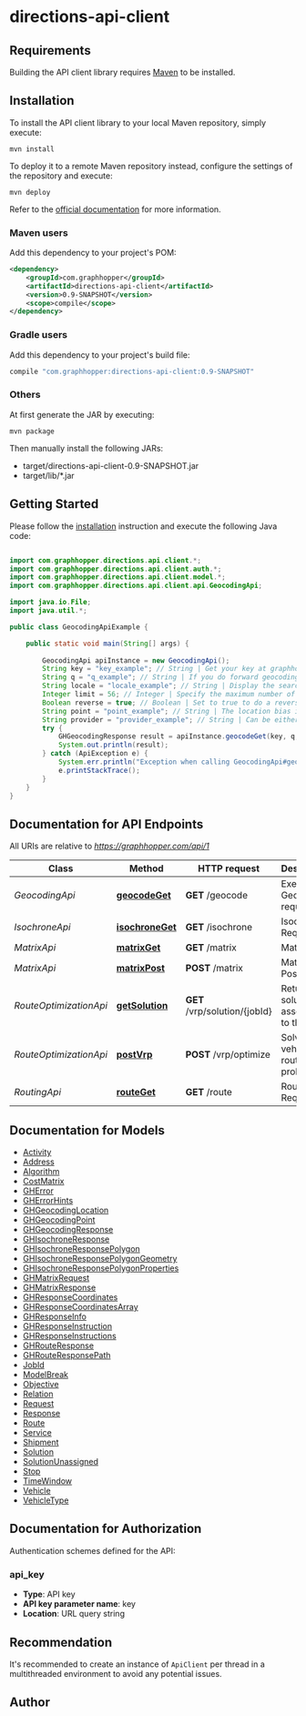 # directions-api-client

## Requirements

Building the API client library requires [Maven](https://maven.apache.org/) to be installed.

## Installation

To install the API client library to your local Maven repository, simply execute:

```shell
mvn install
```

To deploy it to a remote Maven repository instead, configure the settings of the repository and execute:

```shell
mvn deploy
```

Refer to the [official documentation](https://maven.apache.org/plugins/maven-deploy-plugin/usage.html) for more information.

### Maven users

Add this dependency to your project's POM:

```xml
<dependency>
    <groupId>com.graphhopper</groupId>
    <artifactId>directions-api-client</artifactId>
    <version>0.9-SNAPSHOT</version>
    <scope>compile</scope>
</dependency>
```

### Gradle users

Add this dependency to your project's build file:

```groovy
compile "com.graphhopper:directions-api-client:0.9-SNAPSHOT"
```

### Others

At first generate the JAR by executing:

    mvn package

Then manually install the following JARs:

* target/directions-api-client-0.9-SNAPSHOT.jar
* target/lib/*.jar

## Getting Started

Please follow the [installation](#installation) instruction and execute the following Java code:

```java

import com.graphhopper.directions.api.client.*;
import com.graphhopper.directions.api.client.auth.*;
import com.graphhopper.directions.api.client.model.*;
import com.graphhopper.directions.api.client.api.GeocodingApi;

import java.io.File;
import java.util.*;

public class GeocodingApiExample {

    public static void main(String[] args) {
        
        GeocodingApi apiInstance = new GeocodingApi();
        String key = "key_example"; // String | Get your key at graphhopper.com
        String q = "q_example"; // String | If you do forward geocoding, then this would be a textual description of the adress you are looking for. If you do reverse geocoding this would be in lat,lon.
        String locale = "locale_example"; // String | Display the search results for the specified locale. Currently French (fr), English (en), German (de) and Italian (it) are supported. If the locale wasn't found the default (en) is used.
        Integer limit = 56; // Integer | Specify the maximum number of returned results
        Boolean reverse = true; // Boolean | Set to true to do a reverse Geocoding request
        String point = "point_example"; // String | The location bias in the format 'latitude,longitude' e.g. point=45.93272,11.58803
        String provider = "provider_example"; // String | Can be either, default, nominatim, opencagedata
        try {
            GHGeocodingResponse result = apiInstance.geocodeGet(key, q, locale, limit, reverse, point, provider);
            System.out.println(result);
        } catch (ApiException e) {
            System.err.println("Exception when calling GeocodingApi#geocodeGet");
            e.printStackTrace();
        }
    }
}

```

## Documentation for API Endpoints

All URIs are relative to *https://graphhopper.com/api/1*

Class | Method | HTTP request | Description
------------ | ------------- | ------------- | -------------
*GeocodingApi* | [**geocodeGet**](docs/GeocodingApi.md#geocodeGet) | **GET** /geocode | Execute a Geocoding request
*IsochroneApi* | [**isochroneGet**](docs/IsochroneApi.md#isochroneGet) | **GET** /isochrone | Isochrone Request
*MatrixApi* | [**matrixGet**](docs/MatrixApi.md#matrixGet) | **GET** /matrix | Matrix API
*MatrixApi* | [**matrixPost**](docs/MatrixApi.md#matrixPost) | **POST** /matrix | Matrix API Post
*RouteOptimizationApi* | [**getSolution**](docs/RouteOptimizationApi.md#getSolution) | **GET** /vrp/solution/{jobId} | Return the solution associated to the jobId
*RouteOptimizationApi* | [**postVrp**](docs/RouteOptimizationApi.md#postVrp) | **POST** /vrp/optimize | Solves vehicle routing problems
*RoutingApi* | [**routeGet**](docs/RoutingApi.md#routeGet) | **GET** /route | Routing Request


## Documentation for Models

 - [Activity](docs/Activity.md)
 - [Address](docs/Address.md)
 - [Algorithm](docs/Algorithm.md)
 - [CostMatrix](docs/CostMatrix.md)
 - [GHError](docs/GHError.md)
 - [GHErrorHints](docs/GHErrorHints.md)
 - [GHGeocodingLocation](docs/GHGeocodingLocation.md)
 - [GHGeocodingPoint](docs/GHGeocodingPoint.md)
 - [GHGeocodingResponse](docs/GHGeocodingResponse.md)
 - [GHIsochroneResponse](docs/GHIsochroneResponse.md)
 - [GHIsochroneResponsePolygon](docs/GHIsochroneResponsePolygon.md)
 - [GHIsochroneResponsePolygonGeometry](docs/GHIsochroneResponsePolygonGeometry.md)
 - [GHIsochroneResponsePolygonProperties](docs/GHIsochroneResponsePolygonProperties.md)
 - [GHMatrixRequest](docs/GHMatrixRequest.md)
 - [GHMatrixResponse](docs/GHMatrixResponse.md)
 - [GHResponseCoordinates](docs/GHResponseCoordinates.md)
 - [GHResponseCoordinatesArray](docs/GHResponseCoordinatesArray.md)
 - [GHResponseInfo](docs/GHResponseInfo.md)
 - [GHResponseInstruction](docs/GHResponseInstruction.md)
 - [GHResponseInstructions](docs/GHResponseInstructions.md)
 - [GHRouteResponse](docs/GHRouteResponse.md)
 - [GHRouteResponsePath](docs/GHRouteResponsePath.md)
 - [JobId](docs/JobId.md)
 - [ModelBreak](docs/ModelBreak.md)
 - [Objective](docs/Objective.md)
 - [Relation](docs/Relation.md)
 - [Request](docs/Request.md)
 - [Response](docs/Response.md)
 - [Route](docs/Route.md)
 - [Service](docs/Service.md)
 - [Shipment](docs/Shipment.md)
 - [Solution](docs/Solution.md)
 - [SolutionUnassigned](docs/SolutionUnassigned.md)
 - [Stop](docs/Stop.md)
 - [TimeWindow](docs/TimeWindow.md)
 - [Vehicle](docs/Vehicle.md)
 - [VehicleType](docs/VehicleType.md)


## Documentation for Authorization

Authentication schemes defined for the API:
### api_key

- **Type**: API key
- **API key parameter name**: key
- **Location**: URL query string


## Recommendation

It's recommended to create an instance of `ApiClient` per thread in a multithreaded environment to avoid any potential issues.

## Author



